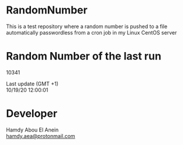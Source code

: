 # RandomNumber    
This is a test repository where a random number is pushed to a file automatically passwordless from a cron job in my Linux CentOS server    
# Random Number of the last run   
10341
      
Last update (GMT +1)    
10/19/20 12:00:01
# Developer    
Hamdy Abou El Anein   
hamdy.aea@protonmail.com
